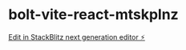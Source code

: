 # bolt-vite-react-mtskplnz

[Edit in StackBlitz next generation editor ⚡️](https://stackblitz.com/~/github.com/truvartz/bolt-vite-react-mtskplnz)